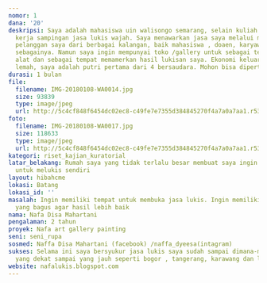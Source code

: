 ```yaml
---
nomor: 1
dana: '20'
deskripsi: Saya adalah mahasiswa uin walisongo semarang, selain kuliah saya punya
  kerja sampingan jasa lukis wajah. Saya menawarkan jasa saya melalui media sosial,
  pelanggan saya dari berbagai kalangan, baik mahasiswa , doaen, karyawan dan lain
  sebagainya. Namun saya ingin mempunyai toko /gallery untuk sebagai tempat menyimpan
  alat dan sebagai tempat memamerkan hasil lukisan saya. Ekonomi keluarga saya cenderung
  lemah, saya adalah putri pertama dari 4 bersaudara. Mohon bisa dipertimbangkan.terimakasih
durasi: 1 bulan
file:
  filename: IMG-20180108-WA0014.jpg
  size: 93839
  type: image/jpeg
  url: http://5c4cf848f6454dc02ec8-c49fe7e7355d384845270f4a7a0a7aa1.r53.cf2.rackcdn.com/b9e76ad8-2d41-4cb8-86f0-b499318896dc/IMG-20180108-WA0014.jpg
foto:
  filename: IMG-20180108-WA0017.jpg
  size: 118633
  type: image/jpeg
  url: http://5c4cf848f6454dc02ec8-c49fe7e7355d384845270f4a7a0a7aa1.r53.cf2.rackcdn.com/1f77df97-e491-4112-ae0e-1356cd759f48/IMG-20180108-WA0017.jpg
kategori: riset_kajian_kuratorial
latar_belakang: Rumah saya yang tidak terlalu besar membuat saya ingin memiliki tempat
  untuk melukis sendiri
layout: hibahcme
lokasi: Batang
lokasi_id: ''
masalah: Ingin memiliki tempat untuk membuka jasa lukis. Ingin memiliki alat dan bahan
  yang bagus agar hasil lebih baik
nama: Nafa Disa Mahartani
pengalaman: 2 tahun
proyek: Nafa art gallery painting
seni: seni_rupa
sosmed: Naffa Disa Mahartani (facebook) /naffa_dyeesa(intagram)
sukses: Selama ini saya bersyukur jasa lukis saya sudah sampai dimana-mana, dari tempat
  yang dekat sampai yang jauh seperti bogor , tangerang, karawang dan lain sebagainya
website: nafalukis.blogspot.com
---
```


